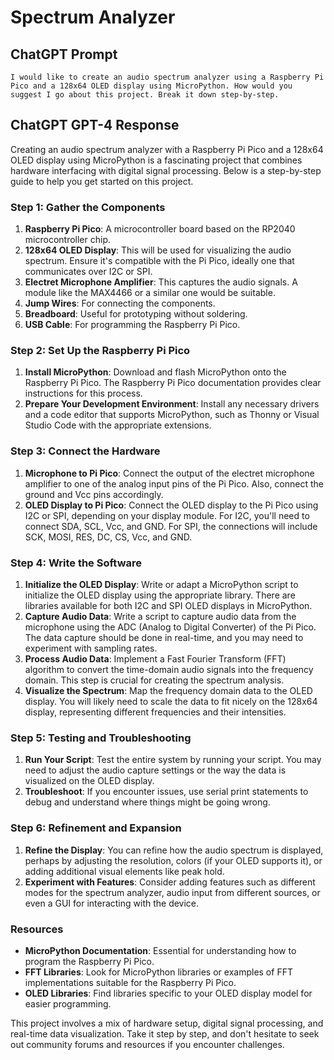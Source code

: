 # Spectrum Analyzer

## ChatGPT Prompt

```linenums="0"
I would like to create an audio spectrum analyzer using a Raspberry Pi Pico and a 128x64 OLED display using MicroPython. How would you suggest I go about this project. Break it down step-by-step.
```

## ChatGPT GPT-4 Response

Creating an audio spectrum analyzer with a Raspberry Pi Pico and a 128x64 OLED display using MicroPython is a fascinating project that combines hardware interfacing with digital signal processing. Below is a step-by-step guide to help you get started on this project.

### Step 1: Gather the Components

1.  **Raspberry Pi Pico**: A microcontroller board based on the RP2040 microcontroller chip.
2.  **128x64 OLED Display**: This will be used for visualizing the audio spectrum. Ensure it's compatible with the Pi Pico, ideally one that communicates over I2C or SPI.
3.  **Electret Microphone Amplifier**: This captures the audio signals. A module like the MAX4466 or a similar one would be suitable.
4.  **Jump Wires**: For connecting the components.
5.  **Breadboard**: Useful for prototyping without soldering.
6.  **USB Cable**: For programming the Raspberry Pi Pico.

### Step 2: Set Up the Raspberry Pi Pico

1.  **Install MicroPython**: Download and flash MicroPython onto the Raspberry Pi Pico. The Raspberry Pi Pico documentation provides clear instructions for this process.
2.  **Prepare Your Development Environment**: Install any necessary drivers and a code editor that supports MicroPython, such as Thonny or Visual Studio Code with the appropriate extensions.

### Step 3: Connect the Hardware

1.  **Microphone to Pi Pico**: Connect the output of the electret microphone amplifier to one of the analog input pins of the Pi Pico. Also, connect the ground and Vcc pins accordingly.
2.  **OLED Display to Pi Pico**: Connect the OLED display to the Pi Pico using I2C or SPI, depending on your display module. For I2C, you'll need to connect SDA, SCL, Vcc, and GND. For SPI, the connections will include SCK, MOSI, RES, DC, CS, Vcc, and GND.

### Step 4: Write the Software

1.  **Initialize the OLED Display**: Write or adapt a MicroPython script to initialize the OLED display using the appropriate library. There are libraries available for both I2C and SPI OLED displays in MicroPython.
2.  **Capture Audio Data**: Write a script to capture audio data from the microphone using the ADC (Analog to Digital Converter) of the Pi Pico. The data capture should be done in real-time, and you may need to experiment with sampling rates.
3.  **Process Audio Data**: Implement a Fast Fourier Transform (FFT) algorithm to convert the time-domain audio signals into the frequency domain. This step is crucial for creating the spectrum analysis.
4.  **Visualize the Spectrum**: Map the frequency domain data to the OLED display. You will likely need to scale the data to fit nicely on the 128x64 display, representing different frequencies and their intensities.

### Step 5: Testing and Troubleshooting

1.  **Run Your Script**: Test the entire system by running your script. You may need to adjust the audio capture settings or the way the data is visualized on the OLED display.
2.  **Troubleshoot**: If you encounter issues, use serial print statements to debug and understand where things might be going wrong.

### Step 6: Refinement and Expansion

1.  **Refine the Display**: You can refine how the audio spectrum is displayed, perhaps by adjusting the resolution, colors (if your OLED supports it), or adding additional visual elements like peak hold.
2.  **Experiment with Features**: Consider adding features such as different modes for the spectrum analyzer, audio input from different sources, or even a GUI for interacting with the device.

### Resources

-   **MicroPython Documentation**: Essential for understanding how to program the Raspberry Pi Pico.
-   **FFT Libraries**: Look for MicroPython libraries or examples of FFT implementations suitable for the Raspberry Pi Pico.
-   **OLED Libraries**: Find libraries specific to your OLED display model for easier programming.

This project involves a mix of hardware setup, digital signal processing, and real-time data visualization. Take it step by step, and don't hesitate to seek out community forums and resources if you encounter challenges.
